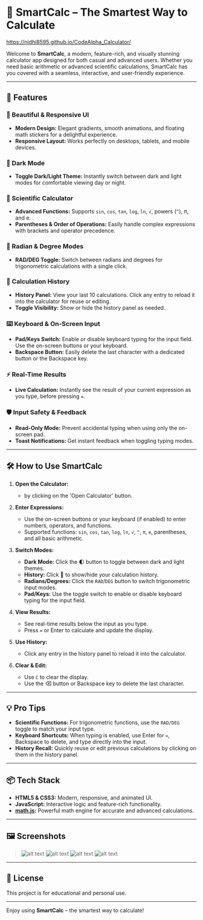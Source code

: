 # 🚀 SmartCalc – The Smartest Way to Calculate

https://nidhi8595.github.io/CodeAlpha_Calculator/

Welcome to **SmartCalc**, a modern, feature-rich, and visually stunning calculator app designed for both casual and advanced users. Whether you need basic arithmetic or advanced scientific calculations, SmartCalc has you covered with a seamless, interactive, and user-friendly experience.

---

## 🌟 Features

### 🎨 Beautiful & Responsive UI
- **Modern Design:** Elegant gradients, smooth animations, and floating math stickers for a delightful experience.
- **Responsive Layout:** Works perfectly on desktops, tablets, and mobile devices.

### 🌙 Dark Mode
- **Toggle Dark/Light Theme:** Instantly switch between dark and light modes for comfortable viewing day or night.

### 🧮 Scientific Calculator
- **Advanced Functions:** Supports `sin`, `cos`, `tan`, `log`, `ln`, `√`, powers (`^`), π, and e.
- **Parentheses & Order of Operations:** Easily handle complex expressions with brackets and operator precedence.

### 📏 Radian & Degree Modes
- **RAD/DEG Toggle:** Switch between radians and degrees for trigonometric calculations with a single click.

### 📝 Calculation History
- **History Panel:** View your last 10 calculations. Click any entry to reload it into the calculator for reuse or editing.
- **Toggle Visibility:** Show or hide the history panel as needed.

### ⌨️ Keyboard & On-Screen Input
- **Pad/Keys Switch:** Enable or disable keyboard typing for the input field. Use the on-screen buttons or your keyboard.
- **Backspace Button:** Easily delete the last character with a dedicated button or the Backspace key.

### ⚡ Real-Time Results
- **Live Calculation:** Instantly see the result of your current expression as you type, before pressing `=`.

### 🛡️ Input Safety & Feedback
- **Read-Only Mode:** Prevent accidental typing when using only the on-screen pad.
- **Toast Notifications:** Get instant feedback when toggling typing modes.

---

## 🛠️ How to Use SmartCalc

1. **Open the Calculator:**
   - by clicking on the 'Open Calculator' button.

2. **Enter Expressions:**
   - Use the on-screen buttons or your keyboard (if enabled) to enter numbers, operators, and functions.
   - Supported functions: `sin`, `cos`, `tan`, `log`, `ln`, `√`, `^`, `π`, `e`, parentheses, and all basic arithmetic.

3. **Switch Modes:**
   - **Dark Mode:** Click the 🌓 button to toggle between dark and light themes.
   - **History:** Click 📜 to show/hide your calculation history.
   - **Radians/Degrees:** Click the `RAD`/`DEG` button to switch trigonometric input modes.
   - **Pad/Keys:** Use the toggle switch to enable or disable keyboard typing for the input field.

4. **View Results:**
   - See real-time results below the input as you type.
   - Press `=` or Enter to calculate and update the display.

5. **Use History:**
   - Click any entry in the history panel to reload it into the calculator.

6. **Clear & Edit:**
   - Use `C` to clear the display.
   - Use the ⌫ button or Backspace key to delete the last character.

---

## 💡 Pro Tips

- **Scientific Functions:** For trigonometric functions, use the `RAD/DEG` toggle to match your input type.
- **Keyboard Shortcuts:** When typing is enabled, use Enter for `=`, Backspace to delete, and type directly into the input.
- **History Recall:** Quickly reuse or edit previous calculations by clicking on them in the history panel.

---

## 📦 Tech Stack

- **HTML5 & CSS3:** Modern, responsive, and animated UI.
- **JavaScript:** Interactive logic and feature-rich functionality.
- **[math.js](https://mathjs.org/):** Powerful math engine for accurate and advanced calculations.

---

## 🖼️ Screenshots

> ![alt text](<Screenshot (75)-1.png>)
> ![alt text](<Screenshot (76).png>)
> ![alt text](<Screenshot (78).png>)
> ![alt text](<Screenshot (80).png>)

---

## 📄 License

This project is for educational and personal use.

---

Enjoy using **SmartCalc** – the smartest way to calculate!

